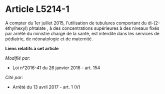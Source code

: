 # Article L5214-1

A compter du 1er juillet 2015, l'utilisation de tubulures comportant du di-(2-éthylhexyl) phtalate , à des concentrations
supérieures à des niveaux fixés par arrêté du ministre chargé de la santé, est interdite dans les services de pédiatrie, de
néonatologie et de maternité.

**Liens relatifs à cet article**

_Modifié par_:

  - Loi n°2016-41 du 26 janvier 2016 - art. 154

_Cité par_:

  - Arrêté du 13 avril 2017 - art. 1 (V)
